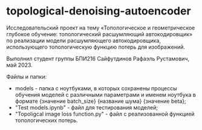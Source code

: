 # topological-denoising-autoencoder
Исследовательский проект на тему «Топологическое и геометрическое глубокое обучение: топологический расшумляющий автокодировщик» по реализации модели расшумляющего автокодировщика, использующего топологическую функцию потерь для изображений.

Выполнил студент группы БПИ216 Сайфутдинов Рафаэль Рустамович, май 2023.

Файлы и папки:
* models - папка с ноутбуками, в которых сохранены процессы обучения моделей с различными параметрами и именем ноутбука в формате {значение batch_size} {название шума} {значение beta};
* "Test models.ipynb" - файл для тестирования моделей;
* "Topoligcal image loss function.py" - файл с реализованной функцией топологических потерь.
